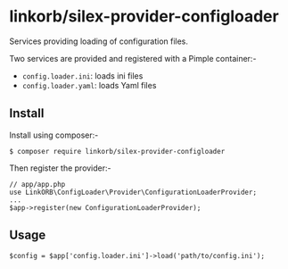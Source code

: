 # linkorb/silex-provider-configloader

Services providing loading of configuration files.

Two services are provided and registered with a Pimple container:-

- `config.loader.ini`: loads ini files
- `config.loader.yaml`: loads Yaml files


## Install

Install using composer:-

    $ composer require linkorb/silex-provider-configloader

Then register the provider:-

    // app/app.php
    use LinkORB\ConfigLoader\Provider\ConfigurationLoaderProvider;
    ...
    $app->register(new ConfigurationLoaderProvider);


## Usage

    $config = $app['config.loader.ini']->load('path/to/config.ini');
